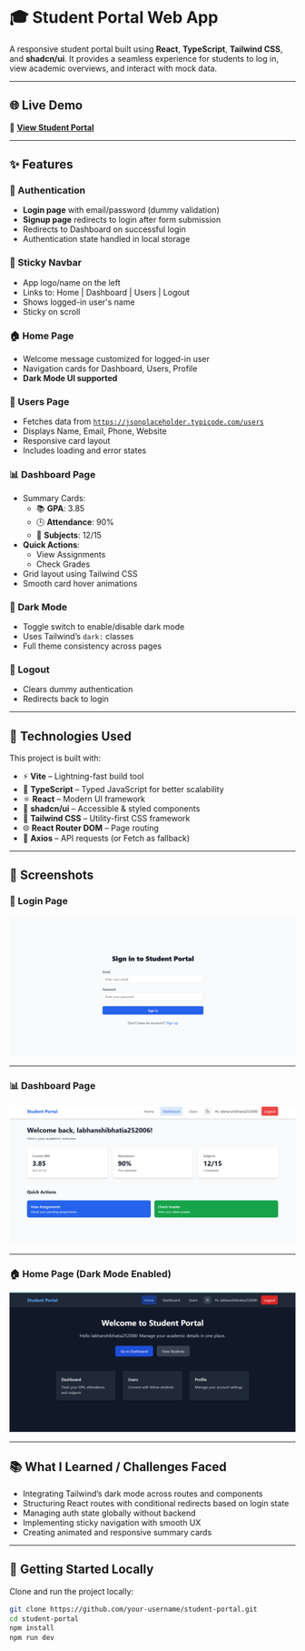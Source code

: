 # 🎓 Student Portal Web App

A responsive student portal built using **React**, **TypeScript**, **Tailwind CSS**, and **shadcn/ui**. It provides a seamless experience for students to log in, view academic overviews, and interact with mock data.

---

## 🌐 Live Demo

🔗 **[View Student Portal](https://unrivaled-lebkuchen-7b817d.netlify.app/)**

---

## ✨ Features

### 🔐 Authentication

- **Login page** with email/password (dummy validation)
- **Signup page** redirects to login after form submission
- Redirects to Dashboard on successful login
- Authentication state handled in local storage

### 📌 Sticky Navbar

- App logo/name on the left
- Links to: Home | Dashboard | Users | Logout
- Shows logged-in user's name
- Sticky on scroll

### 🏠 Home Page

- Welcome message customized for logged-in user
- Navigation cards for Dashboard, Users, Profile
- **Dark Mode UI supported**

### 👥 Users Page

- Fetches data from [`https://jsonplaceholder.typicode.com/users`](https://jsonplaceholder.typicode.com/users)
- Displays Name, Email, Phone, Website
- Responsive card layout
- Includes loading and error states

### 📊 Dashboard Page

- Summary Cards:
  - 📚 **GPA**: 3.85
  - 🕒 **Attendance**: 90%
  - 📘 **Subjects**: 12/15
- **Quick Actions**:
  - View Assignments
  - Check Grades
- Grid layout using Tailwind CSS
- Smooth card hover animations

### 🌙 Dark Mode

- Toggle switch to enable/disable dark mode
- Uses Tailwind’s `dark:` classes
- Full theme consistency across pages

### 🚪 Logout

- Clears dummy authentication
- Redirects back to login

---

## 🧰 Technologies Used

This project is built with:

- ⚡ **Vite** – Lightning-fast build tool
- 🧠 **TypeScript** – Typed JavaScript for better scalability
- ⚛️ **React** – Modern UI framework
- 🎨 **shadcn/ui** – Accessible & styled components
- 💨 **Tailwind CSS** – Utility-first CSS framework
- 🌐 **React Router DOM** – Page routing
- 📡 **Axios** – API requests (or Fetch as fallback)

---

## 📸 Screenshots

### 🔐 Login Page

![Login Page](screenshot/login.png)

---

### 📊 Dashboard Page

![Dashboard Page](screenshot/dashboard.png)

---

### 🏠 Home Page (Dark Mode Enabled)

![Home Page - Dark Mode](screenshot/home-dark.png)

---

## 📚 What I Learned / Challenges Faced

- Integrating Tailwind’s dark mode across routes and components
- Structuring React routes with conditional redirects based on login state
- Managing auth state globally without backend
- Implementing sticky navigation with smooth UX
- Creating animated and responsive summary cards

---

## 🚀 Getting Started Locally

Clone and run the project locally:

```bash
git clone https://github.com/your-username/student-portal.git
cd student-portal
npm install
npm run dev
